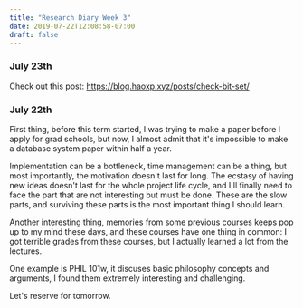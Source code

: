 ```yaml
---
title: "Research Diary Week 3"
date: 2019-07-22T12:08:58-07:00
draft: false 
---
```


### July 23th
Check out this post: https://blog.haoxp.xyz/posts/check-bit-set/

### July 22th

First thing, before this term started, I was trying to make a paper before I apply for grad schools, 
but now, I almost admit that it's impossible to make a database system paper within half a year.

Implementation can be a bottleneck, time management can be a thing, but most importantly, the motivation doesn't last for long.
The ecstasy of having new ideas doesn't last for the whole project life cycle,
and I'll finally need to face the part that are not interesting but must be done.
These are the slow parts, and surviving these parts is the most important thing I should learn.

Another interesting thing, memories from some previous courses keeps pop up to my mind these days,
and these courses have one thing in common: I got terrible grades from these courses, but I actually learned a lot from the lectures.

One example is PHIL 101w, it discuses basic philosophy concepts and arguments,
I found them extremely interesting and challenging.

Let's reserve for tomorrow.  
